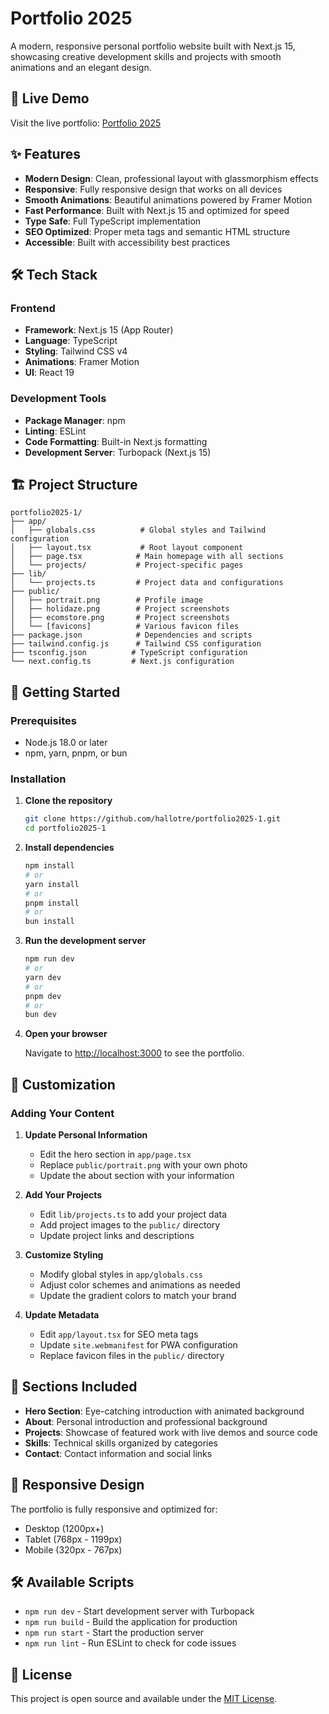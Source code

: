 # Portfolio 2025

A modern, responsive personal portfolio website built with Next.js 15, showcasing creative development skills and projects with smooth animations and an elegant design.

## 🚀 Live Demo

Visit the live portfolio: [Portfolio 2025](https://your-portfolio-url.com)

## ✨ Features

- **Modern Design**: Clean, professional layout with glassmorphism effects
- **Responsive**: Fully responsive design that works on all devices
- **Smooth Animations**: Beautiful animations powered by Framer Motion
- **Fast Performance**: Built with Next.js 15 and optimized for speed
- **Type Safe**: Full TypeScript implementation
- **SEO Optimized**: Proper meta tags and semantic HTML structure
- **Accessible**: Built with accessibility best practices

## 🛠️ Tech Stack

### Frontend
- **Framework**: Next.js 15 (App Router)
- **Language**: TypeScript
- **Styling**: Tailwind CSS v4
- **Animations**: Framer Motion
- **UI**: React 19

### Development Tools
- **Package Manager**: npm
- **Linting**: ESLint
- **Code Formatting**: Built-in Next.js formatting
- **Development Server**: Turbopack (Next.js 15)

## 🏗️ Project Structure

```
portfolio2025-1/
├── app/
│   ├── globals.css          # Global styles and Tailwind configuration
│   ├── layout.tsx           # Root layout component
│   ├── page.tsx            # Main homepage with all sections
│   └── projects/           # Project-specific pages
├── lib/
│   └── projects.ts         # Project data and configurations
├── public/
│   ├── portrait.png        # Profile image
│   ├── holidaze.png        # Project screenshots
│   ├── ecomstore.png       # Project screenshots
│   └── [favicons]          # Various favicon files
├── package.json            # Dependencies and scripts
├── tailwind.config.js      # Tailwind CSS configuration
├── tsconfig.json          # TypeScript configuration
└── next.config.ts         # Next.js configuration
```

## 🚦 Getting Started

### Prerequisites

- Node.js 18.0 or later
- npm, yarn, pnpm, or bun

### Installation

1. **Clone the repository**
   ```bash
   git clone https://github.com/hallotre/portfolio2025-1.git
   cd portfolio2025-1
   ```

2. **Install dependencies**
   ```bash
   npm install
   # or
   yarn install
   # or
   pnpm install
   # or
   bun install
   ```

3. **Run the development server**
   ```bash
   npm run dev
   # or
   yarn dev
   # or
   pnpm dev
   # or
   bun dev
   ```

4. **Open your browser**
   
   Navigate to [http://localhost:3000](http://localhost:3000) to see the portfolio.

## 📝 Customization

### Adding Your Content

1. **Update Personal Information**
   - Edit the hero section in `app/page.tsx`
   - Replace `public/portrait.png` with your own photo
   - Update the about section with your information

2. **Add Your Projects**
   - Edit `lib/projects.ts` to add your project data
   - Add project images to the `public/` directory
   - Update project links and descriptions

3. **Customize Styling**
   - Modify global styles in `app/globals.css`
   - Adjust color schemes and animations as needed
   - Update the gradient colors to match your brand

4. **Update Metadata**
   - Edit `app/layout.tsx` for SEO meta tags
   - Update `site.webmanifest` for PWA configuration
   - Replace favicon files in the `public/` directory

## 🎨 Sections Included

- **Hero Section**: Eye-catching introduction with animated background
- **About**: Personal introduction and professional background
- **Projects**: Showcase of featured work with live demos and source code
- **Skills**: Technical skills organized by categories
- **Contact**: Contact information and social links

## 📱 Responsive Design

The portfolio is fully responsive and optimized for:
- Desktop (1200px+)
- Tablet (768px - 1199px)
- Mobile (320px - 767px)


## 🛠️ Available Scripts

- `npm run dev` - Start development server with Turbopack
- `npm run build` - Build the application for production
- `npm run start` - Start the production server
- `npm run lint` - Run ESLint to check for code issues

## 📄 License

This project is open source and available under the [MIT License](LICENSE).
